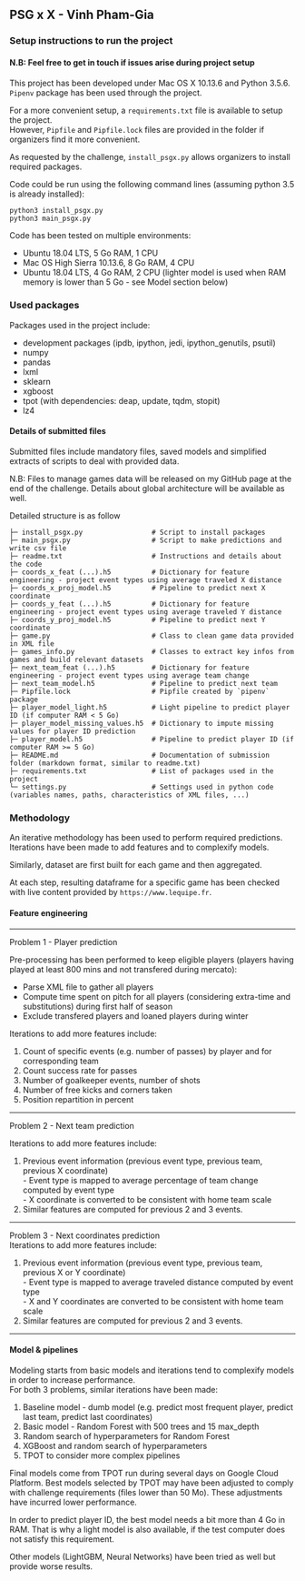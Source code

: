 ## PSG x X - Vinh Pham-Gia

### Setup instructions to run the project
#### N.B: Feel free to get in touch if issues arise during project setup
This project has been developed under Mac OS X 10.13.6 and Python 3.5.6.  
`Pipenv` package has been used through the project.

For a more convenient setup, a `requirements.txt` file is available to setup the project.  
However, `Pipfile` and `Pipfile.lock` files are provided in the folder if organizers find it more convenient.

As requested by the challenge, `install_psgx.py` allows organizers to install required packages.

Code could be run using the following command lines (assuming python 3.5 is already installed):
```
python3 install_psgx.py
python3 main_psgx.py
```

Code has been tested on multiple environments:
- Ubuntu 18.04 LTS, 5 Go RAM, 1 CPU
- Mac OS High Sierra 10.13.6, 8 Go RAM, 4 CPU
- Ubuntu 18.04 LTS, 4 Go RAM, 2 CPU (lighter model is used when RAM memory is lower than 5 Go - see Model section below)

### Used packages
Packages used in the project include:
- development packages (ipdb, ipython, jedi, ipython_genutils, psutil)
- numpy
- pandas
- lxml
- sklearn
- xgboost
- tpot (with dependencies: deap, update, tqdm, stopit)
- lz4

#### Details of submitted files
Submitted files include mandatory files, saved models and simplified extracts of scripts to deal with provided data.

N.B: Files to manage games data will be released on my GitHub page at the end of the challenge. Details about global architecture will be available as well.

Detailed structure is as follow

    ├─ install_psgx.py                 # Script to install packages
    ├─ main_psgx.py                    # Script to make predictions and write csv file
    ├─ readme.txt                      # Instructions and details about the code
    ├─ coords_x_feat (...).h5          # Dictionary for feature engineering - project event types using average traveled X distance
    ├─ coords_x_proj_model.h5          # Pipeline to predict next X coordinate
    ├─ coords_y_feat (...).h5          # Dictionary for feature engineering - project event types using average traveled Y distance
    ├─ coords_y_proj_model.h5          # Pipeline to predict next Y coordinate
    ├─ game.py                         # Class to clean game data provided in XML file
    ├─ games_info.py                   # Classes to extract key infos from games and build relevant datasets
    ├─ next_team_feat (...).h5         # Dictionary for feature engineering - project event types using average team change
    ├─ next_team_model.h5              # Pipeline to predict next team
    ├─ Pipfile.lock                    # Pipfile created by `pipenv` package
    ├─ player_model_light.h5           # Light pipeline to predict player ID (if computer RAM < 5 Go)
    ├─ player_model_missing_values.h5  # Dictionary to impute missing values for player ID prediction
    ├─ player_model.h5                 # Pipeline to predict player ID (if computer RAM >= 5 Go)
    ├─ README.md                       # Documentation of submission folder (markdown format, similar to readme.txt)
    ├─ requirements.txt                # List of packages used in the project
    └─ settings.py                     # Settings used in python code (variables names, paths, characteristics of XML files, ...)

### Methodology
An iterative methodology has been used to perform required predictions.
Iterations have been made to add features and to complexify models.

Similarly, dataset are first built for each game and then aggregated.

At each step, resulting dataframe for a specific game has been checked with live content provided by `https://www.lequipe.fr`.

#### Feature engineering
-------------------------------------
Problem 1 - Player prediction

Pre-processing has been performed to keep eligible players (players having played at least 800 mins and not transfered during mercato):
- Parse XML file to gather all players
- Compute time spent on pitch for all players (considering extra-time and substitutions) during first half of season
- Exclude transfered players and loaned players during winter

Iterations to add more features include:
  1. Count of specific events (e.g. number of passes) by player and for corresponding team
  2. Count success rate for passes
  3. Number of goalkeeper events, number of shots
  4. Number of free kicks and corners taken
  5. Position repartition in percent
-------------------------------------
Problem 2 - Next team prediction  

Iterations to add more features include:
  1. Previous event information (previous event type, previous team, previous X coordinate)  
    - Event type is mapped to average percentage of team change computed by event type  
    - X coordinate is converted to be consistent with home team scale
  2. Similar features are computed for previous 2 and 3 events.
-------------------------------------
Problem 3 - Next coordinates prediction  
Iterations to add more features include:
  1. Previous event information (previous event type, previous team, previous X or Y coordinate)  
    - Event type is mapped to average traveled distance computed by event type  
    - X and Y coordinates are converted to be consistent with home team scale
  2. Similar features are computed for previous 2 and 3 events.
  -------------------------------------

#### Model & pipelines
Modeling starts from basic models and iterations tend to complexify models in order to increase performance.  
For both 3 problems, similar iterations have been made:
  1. Baseline model - dumb model (e.g. predict most frequent player, predict last team, predict last coordinates)
  2. Basic model - Random Forest with 500 trees and 15 max_depth
  3. Random search of hyperparameters for Random Forest
  4. XGBoost and random search of hyperparameters
  5. TPOT to consider more complex pipelines

Final models come from TPOT run during several days on Google Cloud Platform. Best models selected by TPOT may have been adjusted to comply with challenge requirements (files lower than 50 Mo). These adjustments have incurred lower performance.

In order to predict player ID, the best model needs a bit more than 4 Go in RAM. That is why a light model is also available, if the test computer does not satisfy this requirement.

Other models (LightGBM, Neural Networks) have been tried as well but provide worse results.
